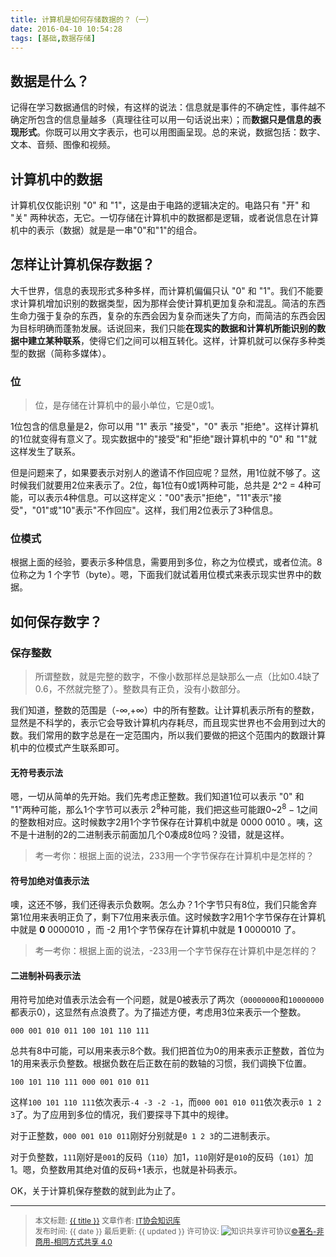 ```yaml
---
title: 计算机是如何存储数据的？（一）
date: 2016-04-10 10:54:28
tags: [基础,数据存储]
---
```


## 数据是什么？

记得在学习数据通信的时候，有这样的说法：信息就是事件的不确定性，事件越不确定所包含的信息量越多（真理往往可以用一句话说出来）；而**数据只是信息的表现形式**。你既可以用文字表示，也可以用图画呈现。总的来说，数据包括：数字、文本、音频、图像和视频。

<!--more-->

## 计算机中的数据

计算机仅仅能识别 "0" 和 "1"，这是由于电路的逻辑决定的。电路只有 "开" 和 "关" 两种状态，无它。一切存储在计算机中的数据都是逻辑，或者说信息在计算机中的表示（数据）就是是一串"0"和"1"的组合。

## 怎样让计算机保存数据？

大千世界，信息的表现形式多种多样，而计算机偏偏只认 "0" 和 "1"。我们不能要求计算机增加识别的数据类型，因为那样会使计算机更加复杂和混乱。简洁的东西生命力强于复杂的东西，复杂的东西会因为复杂而迷失了方向，而简洁的东西会因为目标明确而蓬勃发展。话说回来，我们只能**在现实的数据和计算机所能识别的数据中建立某种联系**，使得它们之间可以相互转化。这样，计算机就可以保存多种类型的数据（简称多媒体）。

### 位

>位，是存储在计算机中的最小单位，它是0或1。

1位包含的信息量是2，你可以用 "1" 表示 "接受"，"0" 表示 "拒绝"。这样计算机的1位就变得有意义了。现实数据中的"接受"和"拒绝"跟计算机中的 "0" 和 "1"就这样发生了联系。

但是问题来了，如果要表示对别人的邀请不作回应呢？显然，用1位就不够了。这时候我们就要用2位来表示了。2位，每1位有0或1两种可能，总共是 2^2 = 4种可能，可以表示4种信息。可以这样定义："00"表示"拒绝"，"11"表示"接受"，"01"或"10"表示"不作回应"。这样，我们用2位表示了3种信息。

### 位模式

根据上面的经验，要表示多种信息，需要用到多位，称之为位模式，或者位流。8 位称之为 1 个字节（byte）。嗯，下面我们就试着用位模式来表示现实世界中的数据。

## 如何保存数字？

### 保存整数

>所谓整数，就是完整的数字，不像小数那样总是缺那么一点（比如0.4缺了0.6，不然就完整了）。整数具有正负，没有小数部分。

我们知道，整数的范围是（-$\infty$,+$\infty$）中的所有整数。让计算机表示所有的整数，显然是不科学的，表示它会导致计算机内存耗尽，而且现实世界也不会用到过大的数。我们常用的数字总是在一定范围内，所以我们要做的把这个范围内的数跟计算机中的位模式产生联系即可。

#### 无符号表示法

嗯，一切从简单的先开始。我们先考虑正整数。我们知道1位可以表示 "0" 和 "1"两种可能，那么1个字节可以表示 $2^8$种可能，我们把这些可能跟0~$2^{8}-1$之间的整数相对应。这时候数字2用1个字节保存在计算机中就是 0000 0010 。咦，这不是十进制的2的二进制表示前面加几个0凑成8位吗？没错，就是这样。

>考一考你：根据上面的说法，233用一个字节保存在计算机中是怎样的？

#### 符号加绝对值表示法

噢，这还不够，我们还得表示负数啊。怎么办？1个字节只有8位，我们只能舍弃第1位用来表明正负了，剩下7位用来表示值。这时候数字2用1个字节保存在计算机中就是 **0** 0000010 ，而 -2 用1个字节保存在计算机中就是 **1** 0000010 了。

>考一考你：根据上面的说法，-233用一个字节保存在计算机中是怎样的？

#### 二进制补码表示法

用符号加绝对值表示法会有一个问题，就是0被表示了两次（`00000000`和`10000000`都表示0），这显然有点浪费了。为了描述方便，考虑用3位来表示一个整数。

```
000 001 010 011 100 101 110 111
```

总共有8中可能，可以用来表示8个数。我们把首位为0的用来表示正整数，首位为1的用来表示负整数。根据负数在后正数在前的数轴的习惯，我们调换下位置。

```
100 101 110 111 000 001 010 011
```
这样`100 101 110 111`依次表示`-4 -3 -2 -1`，而`000 001 010 011`依次表示`0 1 2 3`了。为了应用到多位的情况，我们要探寻下其中的规律。

对于正整数，`000 001 010 011`刚好分别就是`0 1 2 3`的二进制表示。

对于负整数，`111`刚好是`001`的反码（`110`）加1，`110`刚好是`010`的反码（`101`）加1。嗯，负整数用其绝对值的反码+1表示，也就是补码表示。

OK，关于计算机保存整数的就到此为止了。

----------------

><span style="font-size:12px">本文标题: <a href="{{ permalink }}">{{ title }}</a>
文章作者: <a href="http://itxiehui.github.io/">IT协会知识库</a>  
发布时间: {{ date }}
最后更新: {{ updated }}
许可协议: <img alt="知识共享许可协议" style="border-width:0" src="https://i.creativecommons.org/l/by-nc-sa/4.0/80x15.png" /><a rel="license" href="http://creativecommons.org/licenses/by-nc-sa/4.0/">©署名-非商用-相同方式共享 4.0</a></span>